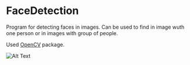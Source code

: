 # FaceDetection
Program for detecting faces in images. Can be used to find in image wuth one person or in images with group of people. 

Used [OpenCV](https://opencv.org/ "OpenCV for Python") package.


![Alt Text](https://github.com/firdavsxon/FaceDetection/blob/master/face_1.gif)
